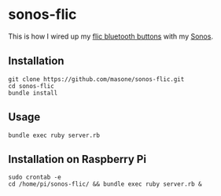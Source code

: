 # sonos-flic

This is how I wired up my [flic bluetooth buttons](https://flic.io) with my [Sonos](http://www.sonos.com).

## Installation

```
git clone https://github.com/masone/sonos-flic.git
cd sonos-flic
bundle install
```

## Usage

```
bundle exec ruby server.rb
```

## Installation on Raspberry Pi

```
sudo crontab -e
cd /home/pi/sonos-flic/ && bundle exec ruby server.rb &
```
